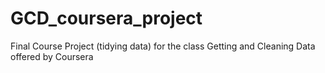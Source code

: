 GCD_coursera_project
====================

Final Course Project (tidying data) for the class Getting and Cleaning Data offered by Coursera
